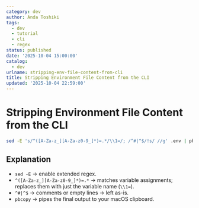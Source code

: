 ```yaml
---
category: dev
author: Anda Toshiki
tags:
  - dev
  - tutorial
  - cli
  - regex
status: published
date: '2025-10-04 15:00:00'
catalog:
  - dev
urlname: stripping-env-file-content-from-cli
title: Stripping Environment File Content from the CLI
updated: '2025-10-04 22:59:00'
---
```


# Stripping Environment File Content from the CLI

```bash
sed -E 's/^([A-Za-z_][A-Za-z0-9_]*)=.*/\\1=/; /^#|^$/!s/ //g' .env | pbcopy
```

## Explanation

- `sed -E` → enable extended regex.
- `^([A-Za-z_][A-Za-z0-9_]*)=.*` → matches variable assignments; replaces them with just the variable name (`\\1=`).
- `^#|^$` → comments or empty lines → left as-is.
- `pbcopy` → pipes the final output to your macOS clipboard.
